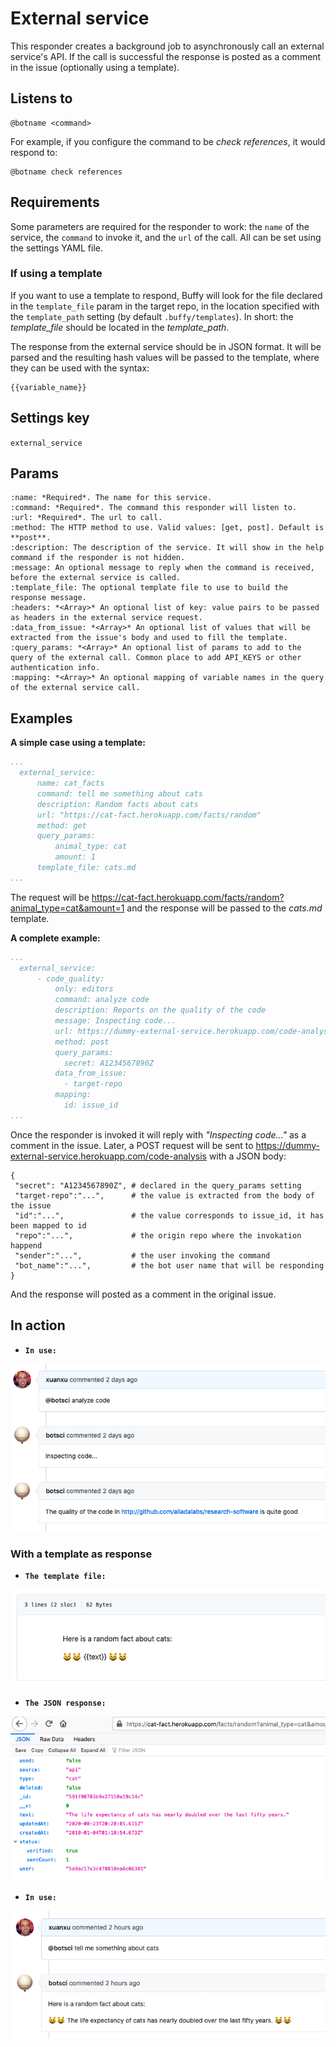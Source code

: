 External service
================

This responder creates a background job to asynchronously call an external service's API. If the call is successful the response is posted as a comment in the issue (optionally using a template).

## Listens to

```
@botname <command>
```

For example, if you configure the command to be _check references_, it would respond to:
```
@botname check references
```

## Requirements

Some parameters are required for the responder to work: the `name` of the service, the `command` to invoke it, and the `url` of the call. All can be set using the settings YAML file.

### If using a template

If you want to use a template to respond, Buffy will look for the file declared in the `template_file` param in the target repo, in the location specified with the `template_path` setting (by default `.buffy/templates`). In short: the *template_file* should be located in the *template_path*.

The response from the external service should be in JSON format. It will be parsed and the resulting hash values will be passed to the template, where they can be used with the syntax:
```
{{variable_name}}
```

## Settings key

`external_service`

## Params
```eval_rst
:name: *Required*. The name for this service.
:command: *Required*. The command this responder will listen to.
:url: *Required*. The url to call.
:method: The HTTP method to use. Valid values: [get, post]. Default is **post**.
:description: The description of the service. It will show in the help command if the responder is not hidden.
:message: An optional message to reply when the command is received, before the external service is called.
:template_file: The optional template file to use to build the response message.
:headers: *<Array>* An optional list of key: value pairs to be passed as headers in the external service request.
:data_from_issue: *<Array>* An optional list of values that will be extracted from the issue's body and used to fill the template.
:query_params: *<Array>* An optional list of params to add to the query of the external call. Common place to add API_KEYS or other authentication info.
:mapping: *<Array>* An optional mapping of variable names in the query of the external service call.

```

## Examples

**A simple case using a template:**
```yaml
...
  external_service:
      name: cat_facts
      command: tell me something about cats
      description: Random facts about cats
      url: "https://cat-fact.herokuapp.com/facts/random"
      method: get
      query_params:
          animal_type: cat
          amount: 1
      template_file: cats.md
...
```
The request will be https://cat-fact.herokuapp.com/facts/random?animal_type=cat&amount=1 and the response will be passed to the _cats.md_ template.


**A complete example:**
```yaml
...
  external_service:
      - code_quality:
          only: editors
          command: analyze code
          description: Reports on the quality of the code
          message: Inspecting code...
          url: https://dummy-external-service.herokuapp.com/code-analysis
          method: post
          query_params:
            secret: A1234567890Z
          data_from_issue:
            - target-repo
          mapping:
            id: issue_id
...
```
Once the responder is invoked it will reply with _"Inspecting code..."_ as a comment in the issue.
Later, a POST request will be sent to https://dummy-external-service.herokuapp.com/code-analysis with a JSON body:
```
{
 "secret": "A1234567890Z", # declared in the query_params setting
 "target-repo":"...",      # the value is extracted from the body of the issue
 "id":"...",               # the value corresponds to issue_id, it has been mapped to id
 "repo":"...",             # the origin repo where the invokation happend
 "sender":"...",           # the user invoking the command
 "bot_name":"...",         # the bot user name that will be responding
}
```
And the response will posted as a comment in the original issue.

## In action

* **`In use:`**

![](../images/responders/external_service_1.png "External service responder in action: in use")

### With a template as response

* **`The template file:`**

![](../images/responders/external_service_2.png "External service responder in action with template response: the template")

* **`The JSON response:`**

![](../images/responders/external_service_3.png "External service responder in action with template response: API response")

* **`In use:`**

![](../images/responders/external_service_4.png "External service responder in action with template response: in use")

